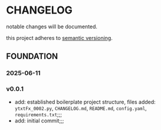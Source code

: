 # CHANGELOG

notable changes will be documented.

this project adheres to [semantic versioning](https://semver.org/spec/v2.0.0.html).

## FOUNDATION

### 2025-06-11

### v0.0.1

- add: established boilerplate project structure, files added: `ytxtFx_0002.py`, `CHANGELOG.md`, `README.md`, `config.yaml`, `requirements.txt`;;;
- add: initial commit;;;